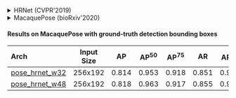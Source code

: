 <!-- [ALGORITHM] -->

<details>
<summary>HRNet (CVPR'2019)</summary>

```bibtex
@inproceedings{sun2019deep,
  title={Deep high-resolution representation learning for human pose estimation},
  author={Sun, Ke and Xiao, Bin and Liu, Dong and Wang, Jingdong},
  booktitle={Proceedings of the IEEE conference on computer vision and pattern recognition},
  pages={5693--5703},
  year={2019}
}
```

</details>

<!-- [DATASET] -->

<details>
<summary>MacaquePose (bioRxiv'2020)</summary>

```bibtex
@article{labuguen2020macaquepose,
  title={MacaquePose: A novel ‘in the wild’macaque monkey pose dataset for markerless motion capture},
  author={Labuguen, Rollyn and Matsumoto, Jumpei and Negrete, Salvador and Nishimaru, Hiroshi and Nishijo, Hisao and Takada, Masahiko and Go, Yasuhiro and Inoue, Ken-ichi and Shibata, Tomohiro},
  journal={bioRxiv},
  year={2020},
  publisher={Cold Spring Harbor Laboratory}
}
```

</details>

#### Results on MacaquePose with ground-truth detection bounding boxes

| Arch  | Input Size | AP | AP<sup>50</sup> | AP<sup>75</sup> | AR | AR<sup>50</sup> | ckpt | log |
| :-------------- | :-----------: | :------: | :------: | :------: | :------: | :------: |:------: |:------: |
| [pose_hrnet_w32](/configs/animal/2d_kpt_sview_rgb_img/topdown_heatmap/macaque/hrnet_w32_macaque_256x192.py)  | 256x192 | 0.814 | 0.953 | 0.918 | 0.851 | 0.969 | [ckpt](https://download.openmmlab.com/mmpose/animal/hrnet/hrnet_w32_macaque_256x192-f7e9e04f_20210407.pth) | [log](https://download.openmmlab.com/mmpose/animal/hrnet/hrnet_w32_macaque_256x192_20210407.log.json) |
| [pose_hrnet_w48](/configs/animal/2d_kpt_sview_rgb_img/topdown_heatmap/macaque/hrnet_w48_macaque_256x192.py)  | 256x192 | 0.818 | 0.963 | 0.917 | 0.855 | 0.971 | [ckpt](https://download.openmmlab.com/mmpose/animal/hrnet/hrnet_w48_macaque_256x192-9b34b02a_20210407.pth) | [log](https://download.openmmlab.com/mmpose/animal/hrnet/hrnet_w48_macaque_256x192_20210407.log.json) |
